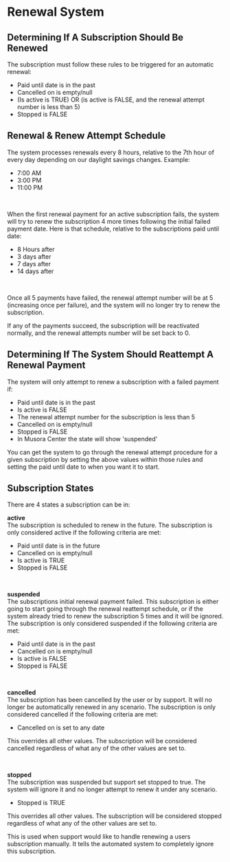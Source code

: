 # Renewal System

## Determining If A Subscription Should Be Renewed

The subscription must follow these rules to be triggered for an automatic renewal:

- Paid until date is in the past
- Cancelled on is empty/null
- (Is active is TRUE) OR (is active is FALSE, and the renewal attempt number is less than 5)
- Stopped is FALSE

## Renewal & Renew Attempt Schedule

The system processes renewals every 8 hours, relative to the 7th hour of every day depending on our 
daylight savings changes. Example:

- 7:00 AM
- 3:00 PM
- 11:00 PM  

<br>

When the first renewal payment for an active subscription fails, the system will try to renew the subscription 
4 more times following the initial failed payment date. Here is that schedule, relative to the subscriptions 
paid until date:  

- 8 Hours after
- 3 days after
- 7 days after
- 14 days after

<br>

Once all 5 payments have failed, the renewal attempt number will be at 5 (increasing once per failure), 
and the system will no longer try to renew the subscription.

If any of the payments succeed, the subscription will be reactivated normally, 
and the renewal attempts number will be set back to 0.

## Determining If The System Should Reattempt A Renewal Payment

The system will only attempt to renew a subscription with a failed payment if:  

- Paid until date is in the past
- Is active is FALSE
- The renewal attempt number for the subscription is less than 5
- Cancelled on is empty/null
- Stopped is FALSE
- In Musora Center the state will show 'suspended'

You can get the system to go through the renewal attempt procedure for a given subscription by 
setting the above values within those rules and setting the paid until date to when you want it to start.

## Subscription States

There are 4 states a subscription can be in:

**active**  
The subscription is scheduled to renew in the future. The subscription is only considered active if the 
following criteria are met:

- Paid until date is in the future
- Cancelled on is empty/null
- Is active is TRUE
- Stopped is FALSE

<br>

**suspended**  
The subscriptions initial renewal payment failed. This subscription is either going to start going through 
the renewal reattempt schedule, or if the system already tried to renew the subscription 5 times and 
it will be ignored. The subscription is only considered suspended if the following criteria are met:

- Paid until date is in the past
- Cancelled on is empty/null
- Is active is FALSE
- Stopped is FALSE

<br>

**cancelled**  
The subscription has been cancelled by the user or by support. It will no longer be automatically 
renewed in any scenario. 
The subscription is only considered cancelled if the following criteria are met:

- Cancelled on is set to any date

This overrides all other values. The subscription will be considered cancelled regardless of what any of 
the other values are set to.

<br>

**stopped**  
The subscription was suspended but support set stopped to true. 
The system will ignore it and no longer attempt to renew it under any scenario.

- Stopped is TRUE

This overrides all other values. The subscription will be considered stopped regardless of what any of 
the other values are set to.  

This is used when support would like to handle renewing a users subscription manually. It tells 
the automated system to completely ignore this subscription.